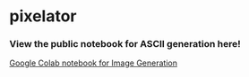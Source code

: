 # pixelator

### View the public notebook for ASCII generation here!
[Google Colab notebook for Image Generation](https://colab.research.google.com/github/Harrison-Ward/pixelator/blob/main/main/ascii_generator.ipynb)

